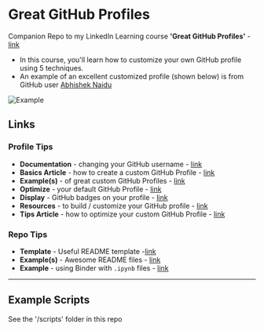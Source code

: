 # Great GitHub Profiles

Companion Repo to my LinkedIn Learning course **'Great GitHub Profiles'**  - [link](https://www.linkedin.com/learning/craft-a-great-github-profile)
- In this course, you'll learn how to customize your own GitHub profile using 5 techniques.  
- An example of an excellent customized profile (shown below) is from GitHub user [Abhishek Naidu](https://github.com/abhisheknaiidu)

![Example](https://github.com/lynnlangit/great-github-profiles/blob/main/example.png)

## Links

### Profile Tips

- **Documentation** - changing your GitHub username - [link](https://docs.github.com/en/free-pro-team@latest/github/setting-up-and-managing-your-github-user-account/changing-your-github-username#links-to-your-previous-profile-page)
- **Basics Article** - how to create a custom GitHub Profile - [link](https://towardsdatascience.com/build-a-stunning-readme-for-your-github-profile-9b80434fe5d7)
- **Example(s)** - of great custom GitHub Profiles - [link](https://dev.to/diogorodrigues/creating-amazing-github-profiles-readme-5h31)
- **Optimize** -  your default GitHub Profile - [link](https://hackernoon.com/how-to-optimize-your-github-profile-9540f338b2c9)
- **Display** -  GitHub badges on your profile - [link](https://docs.github.com/en/free-pro-team@latest/github/setting-up-and-managing-your-github-profile/personalizing-your-profile#displaying-badges-on-your-profile)
- **Resources** - to build / customize your GitHub profile - [link](https://github.com/abhisheknaiidu/awesome-github-profile-readme)
- **Tips Article** - how to optimize your custom GitHub Profile - [link](https://dev.to/kmhmubin/create-a-badass-github-profile-readmes-1a02)

### Repo Tips

- **Template** - Useful README template -[link](https://github.com/zalando/zalando-howto-open-source/blob/master/READMEtemplate.md#readme)
- **Example(s)** - Awesome README files - [link](https://github.com/matiassingers/awesome-readme)
- **Example** - using Binder with `.ipynb` files - [link](https://github.com/BauerLab/GT-scan2-Notebooks)

---

## Example Scripts

See the '/scripts' folder in this repo
